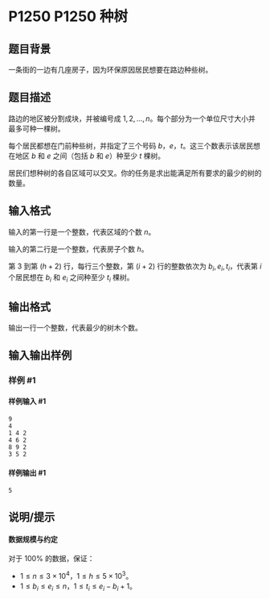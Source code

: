 # P1250 P1250 种树

## 题目背景

一条街的一边有几座房子，因为环保原因居民想要在路边种些树。

## 题目描述

路边的地区被分割成块，并被编号成 $1, 2, \ldots,n$。每个部分为一个单位尺寸大小并最多可种一棵树。

每个居民都想在门前种些树，并指定了三个号码 $b$，$e$，$t$。这三个数表示该居民想在地区 $b$ 和 $e$ 之间（包括 $b$ 和 $e$）种至少 $t$ 棵树。

居民们想种树的各自区域可以交叉。你的任务是求出能满足所有要求的最少的树的数量。

## 输入格式

输入的第一行是一个整数，代表区域的个数 $n$。

输入的第二行是一个整数，代表房子个数 $h$。

第 $3$ 到第 $(h + 2)$ 行，每行三个整数，第 $(i + 2)$ 行的整数依次为 $b_i, e_i, t_i$，代表第 $i$ 个居民想在 $b_i$ 和 $e_i$ 之间种至少 $t_i$ 棵树。

## 输出格式

输出一行一个整数，代表最少的树木个数。

## 输入输出样例

### 样例 #1

#### 样例输入 #1

```
9
4
1 4 2
4 6 2
8 9 2
3 5 2
```

#### 样例输出 #1

```
5
```

## 说明/提示

#### 数据规模与约定

对于 $100\%$ 的数据，保证：

- $1 \leq n \leq 3 \times 10^4$，$1 \leq h \leq 5 \times 10^3$。
- $1 \leq b_i \leq e_i \leq n$，$1 \leq t_i \leq e_i - b_i + 1$。
